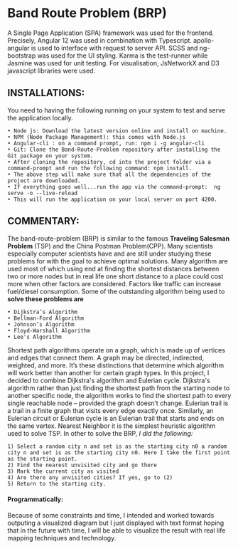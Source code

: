 
# Band Route Problem (BRP)

A Single Page Application (SPA) framework was used for the frontend. Precisely, 
Angular 12 was used in combination with Typescript. apollo-angular is used to 
interface with request to server API. SCSS and ng-bootstrap was used for the UI 
styling. Karma is the test-runner while Jasmine was used for unit testing. 
For visualisation, JsNetworkX and D3 javascript libraries were used. 

## INSTALLATIONS: 
You need to having the following running on your system to test and serve the 
application locally. 

    • Node js: Download the latest version online and install on machine. 
    • NPM (Node Package Management): this comes with Node.js 
    • Angular-cli : on a command prompt, run: npm i -g angular-cli
    • Git: Clone the Band-Route-Problem repository after installing the Git package on your system. 
    • After cloning the repository, cd into the project folder via a command-prompt and run the following command: npm install. 
    • The above step will make sure that all the dependencies of the project are downloaded. 
    • If everything goes well...run the app via the command-prompt:  ng serve -o --live-reload 
    • This will run the application on your local server on port 4200. 

## COMMENTARY: 
The band-route-problem (BRP) is similar to the famous **Traveling Salesman Problem** 
(TSP) and the China Postman Problem(CPP). Many scientists especially computer 
scientists have and are still under studying these problems for with the goal to 
achieve optimal solutions. Many algorithm are used most of which using end at 
finding the shortest distances between two or more nodes but in real life one 
short distance to a place could cost more when other factors are considered. 
Factors like traffic can increase fuel/diesel consumption. 
Some of the outstanding algorithm being used to **solve these problems are** 

    • Dijkstra’s Algorithm
    • Bellman-Ford Algorithm 
    • Johnson’s Algorithm 
    • Floyd-Warshall Algorithm 
    • Lee's Algorithm 

Shortest path algorithms operate on a graph, which is made 
up of vertices and edges that connect them. A graph may be directed, indirected, 
weighted, and more. It’s these distinctions that determine which algorithm will 
work better than another for certain graph types. In this project, I decided to 
combine Dijkstra's algorithm and Eulerian cycle. Dijkstra's algorithm rather than
just finding the shortest path from the starting node to another specific 
node, the algorithm works to find the shortest path to every single reachable 
node – provided the graph doesn’t change. Eulerian trail is a trail in a finite 
graph that visits every edge exactly once. Similarly, an Eulerian circuit or 
Eulerian cycle is an Eulerian trail that starts and ends on the same vertex.
Nearest Neighbor it is the simplest heuristic algorithm used to solve TSP. 
In other to solve the BRP, *I did the following:* 

    1) Select a random city n and set is as the starting city n0 a random city n and set is as the starting city n0. Here I take the first point as the starting point. 
    2) Find the nearest unvisited city and go there 
    3) Mark the current city as visited 
    4) Are there any unvisited cities? If yes, go to (2) 
    5) Return to the starting city. 

#### Programmatically:
  Because of some constraints and time, I intended and worked towards outputing a visualized diagram but I just displayed 
  with text format hoping that in the future with time, I will be able to visualize the result with real life mapping techniques and technology.
